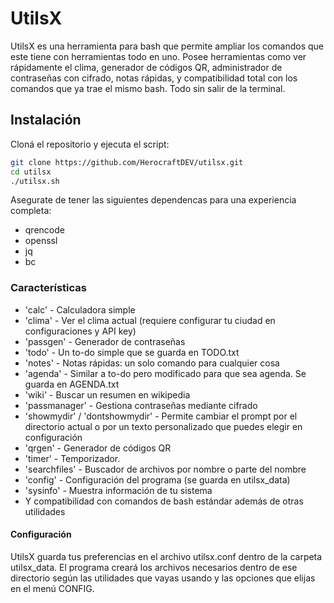 # UtilsX

UtilsX es una herramienta para bash que permite ampliar los comandos que este tiene con herramientas todo en uno. Posee herramientas como ver rápidamente el clima, generador de códigos QR, administrador de contraseñas con cifrado, notas rápidas, y compatibilidad total con los comandos que ya trae el mismo bash. Todo sin salir de la terminal.

## Instalación

Cloná el repositorio y ejecuta el script:
```bash
git clone https://github.com/HerocraftDEV/utilsx.git
cd utilsx
./utilsx.sh
```
Asegurate de tener las siguientes dependencas para una experiencia completa:
- qrencode
- openssl
- jq
- bc

### Características

- 'calc' - Calculadora simple
- 'clima' - Ver el clima actual (requiere configurar tu ciudad en configuraciones y API key)
- 'passgen' - Generador de contraseñas
- 'todo' - Un to-do simple que se guarda en TODO.txt
- 'notes' - Notas rápidas: un solo comando para cualquier cosa
- 'agenda' - Similar a to-do pero modificado para que sea agenda. Se guarda en AGENDA.txt
- 'wiki' - Buscar un resumen en wikipedia
- 'passmanager' - Gestiona contraseñas mediante cifrado
- 'showmydir' / 'dontshowmydir' - Permite cambiar el prompt por el directorio actual o por un texto personalizado que puedes elegir en configuración
- 'qrgen' - Generador de códigos QR
- 'timer' - Temporizador.
- 'searchfiles' - Buscador de archivos por nombre o parte del nombre
- 'config' - Configuración del programa (se guarda en utilsx_data)
- 'sysinfo' - Muestra información de tu sistema
- Y compatibilidad con comandos de bash estándar además de otras utilidades

#### **Configuración**

UtilsX guarda tus preferencias en el archivo utilsx.conf dentro de la carpeta utilsx_data.
El programa creará los archivos necesarios dentro de ese directorio según las utilidades que vayas usando y las opciones que elijas en el menú CONFIG.
